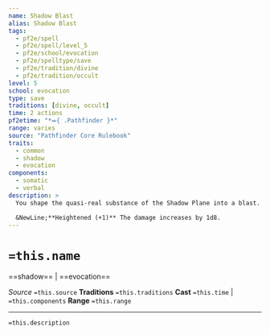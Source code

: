 ```yaml
---
name: Shadow Blast
alias: Shadow Blast
tags:
  - pf2e/spell
  - pf2e/spell/level_5
  - pf2e/school/evocation
  - pf2e/spelltype/save
  - pf2e/tradition/divine
  - pf2e/tradition/occult
level: 5
school: evocation
type: save
traditions: [divine, occult]
time: 2 actions
pf2etime: "*⬺{ .Pathfinder }*"
range: varies
source: "Pathfinder Core Rulebook"
traits:
  - common
  - shadow
  - evocation
components:
  - somatic
  - verbal
description: >
  You shape the quasi-real substance of the Shadow Plane into a blast. Choose acid, bludgeoning, cold, electricity, fire, force, piercing, slashing, or sonic damage, and choose a 30-foot cone, a 15-foot burst within 120 feet, or a 50-foot line. The blast deals 5d8 damage of the type you chose to each creature in the area.

  &NewLine;**Heightened (+1)** The damage increases by 1d8.
---
```

# `=this.name`
==shadow== | ==evocation==

*Source* `=this.source`
**Traditions** `=this.traditions`
**Cast** `=this.time` | `=this.components`
**Range** `=this.range`

***
`=this.description`